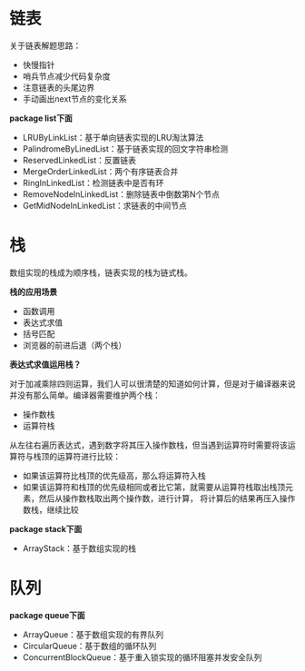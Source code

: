 
# 链表

关于链表解题思路：

- 快慢指针
- 哨兵节点减少代码复杂度
- 注意链表的头尾边界
- 手动画出next节点的变化关系

**package list下面**

- LRUByLinkList：基于单向链表实现的LRU淘汰算法
- PalindromeByLinedList：基于链表实现的回文字符串检测
- ReservedLinkedList：反置链表
- MergeOrderLinkedList：两个有序链表合并
- RingInLinkedList：检测链表中是否有环
- RemoveNodeInLinkedList：删除链表中倒数第N个节点
- GetMidNodeInLinkedList：求链表的中间节点

# 栈

数组实现的栈成为顺序栈，链表实现的栈为链式栈。

**栈的应用场景**

- 函数调用
- 表达式求值
- 括号匹配
- 浏览器的前进后退（两个栈）

**表达式求值运用栈？**

对于加减乘除四则运算，我们人可以很清楚的知道如何计算，但是对于编译器来说并没有那么简单。编译器需要维护两个栈：

- 操作数栈
- 运算符栈

从左往右遍历表达式，遇到数字将其压入操作数栈，但当遇到运算符时需要将该运算符与栈顶的运算符进行比较：

- 如果该运算符比栈顶的优先级高，那么将运算符入栈
- 如果该运算符和栈顶的优先级相同或者比它第，就需要从运算符栈取出栈顶元素，然后从操作数栈取出两个操作数，进行计算，
将计算后的结果再压入操作数栈，继续比较


**package stack下面**

- ArrayStack：基于数组实现的栈

# 队列


**package queue下面**

- ArrayQueue：基于数组实现的有界队列
- CircularQueue：基于数组的循环队列
- ConcurrentBlockQueue：基于重入锁实现的循环阻塞并发安全队列
